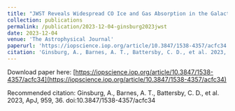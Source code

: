```yaml
---
title: "JWST Reveals Widespread CO Ice and Gas Absorption in the Galactic Center Cloud G0.253+0.016"
collection: publications
permalink: /publication/2023-12-04-ginsburg2023jwst
date: 2023-12-04
venue: 'The Astrophysical Journal'
paperurl: 'https://iopscience.iop.org/article/10.3847/1538-4357/acfc34'
citation: 'Ginsburg, A., Barnes, A. T., Battersby, C. D., et al. 2023, ApJ, 959, 36. doi:10.3847/1538-4357/acfc34'
---
```


Download paper here: [https://iopscience.iop.org/article/10.3847/1538-4357/acfc34](https://iopscience.iop.org/article/10.3847/1538-4357/acfc34)

Recommended citation: Ginsburg, A., Barnes, A. T., Battersby, C. D., et al. 2023, ApJ, 959, 36. doi:10.3847/1538-4357/acfc34

